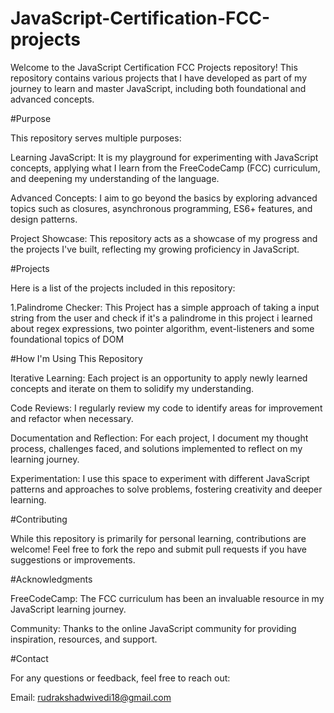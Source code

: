 # JavaScript-Certification-FCC-projects
Welcome to the JavaScript Certification FCC Projects repository! 
This repository contains various projects that I have developed as part of my journey to learn and master JavaScript, including both foundational and advanced concepts. 

#Purpose 

This repository serves multiple purposes: 

Learning JavaScript: It is my playground for experimenting with JavaScript concepts, applying what I learn from the FreeCodeCamp (FCC) curriculum, and deepening my understanding of the language. 

Advanced Concepts: I aim to go beyond the basics by exploring advanced topics such as closures, asynchronous programming, ES6+ features, and design patterns. 

Project Showcase: This repository acts as a showcase of my progress and the projects I've built, reflecting my growing proficiency in JavaScript. 

#Projects 

Here is a list of the projects included in this repository: 

1.Palindrome Checker: This Project has a simple approach of taking a input string from the user and check if it's a palindrome in this project i learned about regex expressions, two pointer algorithm, event-listeners and some foundational topics of DOM 

#How I'm Using This Repository 

Iterative Learning: Each project is an opportunity to apply newly learned concepts and iterate on them to solidify my understanding. 

Code Reviews: I regularly review my code to identify areas for improvement and refactor when necessary. 

Documentation and Reflection: For each project, I document my thought process, challenges faced, and solutions implemented to reflect on my learning journey. 

Experimentation: I use this space to experiment with different JavaScript patterns and approaches to solve problems, fostering creativity and deeper learning. 

#Contributing 

While this repository is primarily for personal learning, contributions are welcome! Feel free to fork the repo and submit pull requests if you have suggestions or improvements. 

#Acknowledgments 

FreeCodeCamp: The FCC curriculum has been an invaluable resource in my JavaScript learning journey. 

Community: Thanks to the online JavaScript community for providing inspiration, resources, and support. 

#Contact 

For any questions or feedback, feel free to reach out: 

Email: rudrakshadwivedi18@gmail.com 

